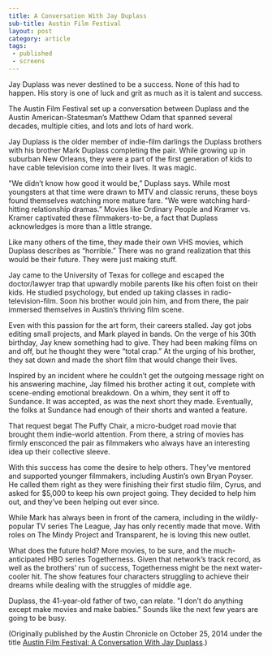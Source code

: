 ```yaml
---
title: A Conversation With Jay Duplass
sub-title: Austin Film Festival
layout: post
category: article
tags:
 - published
 - screens
---
```


Jay Duplass was never destined to be a success. None of this had to happen. His story is one of luck and grit as much as it is talent and success.

The Austin Film Festival set up a conversation between Duplass and the Austin American-Statesman’s Matthew Odam that spanned several decades, multiple cities, and lots and lots of hard work.

Jay Duplass is the older member of indie-film darlings the Duplass brothers with his brother Mark Duplass completing the pair. While growing up in suburban New Orleans, they were a part of the first generation of kids to have cable television come into their lives. It was magic.

"We didn’t know how good it would be,” Duplass says. While most youngsters at that time were drawn to MTV and classic reruns, these boys found themselves watching more mature fare. "We were watching hard-hitting relationship dramas.” Movies like Ordinary People and Kramer vs. Kramer captivated these filmmakers-to-be, a fact that Duplass acknowledges is more than a little strange.

Like many others of the time, they made their own VHS movies, which Duplass describes as “horrible.” There was no grand realization that this would be their future. They were just making stuff.

Jay came to the University of Texas for college and escaped the doctor/lawyer trap that upwardly mobile parents like his often foist on their kids. He studied psychology, but ended up taking classes in radio-television-film. Soon his brother would join him, and from there, the pair immersed themselves in Austin’s thriving film scene.

Even with this passion for the art form, their careers stalled. Jay got jobs editing small projects, and Mark played in bands. On the verge of his 30th birthday, Jay knew something had to give. They had been making films on and off, but he thought they were “total crap.” At the urging of his brother, they sat down and made the short film that would change their lives.

Inspired by an incident where he couldn’t get the outgoing message right on his answering machine, Jay filmed his brother acting it out, complete with scene-ending emotional breakdown. On a whim, they sent it off to Sundance. It was accepted, as was the next short they made. Eventually, the folks at Sundance had enough of their shorts and wanted a feature.

That request begat The Puffy Chair, a micro-budget road movie that brought them indie-world attention. From there, a string of movies has firmly ensconced the pair as filmmakers who always have an interesting idea up their collective sleeve.

With this success has come the desire to help others. They’ve mentored and supported younger filmmakers, including Austin’s own Bryan Poyser. He called them right as they were finishing their first studio film, Cyrus, and asked for $5,000 to keep his own project going. They decided to help him out, and they’ve been helping out ever since.

While Mark has always been in front of the camera, including in the wildly-popular TV series The League, Jay has only recently made that move. With roles on The Mindy Project and Transparent, he is loving this new outlet.

What does the future hold? More movies, to be sure, and the much-anticipated HBO series Togetherness. Given that network’s track record, as well as the brothers’ run of success, Togetherness might be the next water-cooler hit. The show features four characters struggling to achieve their dreams while dealing with the struggles of middle age.

Duplass, the 41-year-old father of two, can relate. "I don’t do anything except make movies and make babies.” Sounds like the next few years are going to be busy.


<!-- <a href="" target="blank">
  <img src="" alt="">
</a> -->

(Originally published by the Austin Chronicle on October 25, 2014 under the title [Austin Film Festival: A Conversation With Jay Duplass](http://www.austinchronicle.com/daily/screens/2014-10-25/austin-film-festival-a-conversation-with-jay-duplass/).)